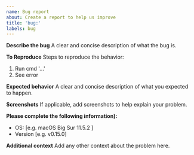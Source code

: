 ```yaml
---
name: Bug report
about: Create a report to help us improve
title: 'bug:'
labels: bug
---
```


**Describe the bug**
A clear and concise description of what the bug is.

**To Reproduce**
Steps to reproduce the behavior:
1. Run cmd '...'
2. See error

**Expected behavior**
A clear and concise description of what you expected to happen.

**Screenshots**
If applicable, add screenshots to help explain your problem.

**Please complete the following information):**
 - OS: [e.g. macOS Big Sur 11.5.2 ]
 - Version [e.g. v0.15.0]

**Additional context**
Add any other context about the problem here.

